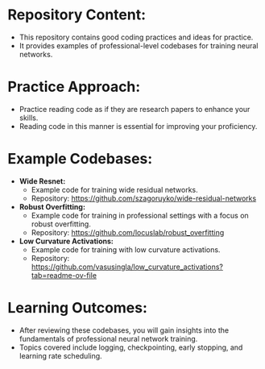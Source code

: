 <!DOCTYPE html>
<html lang="en">
<head>
  <meta charset="UTF-8">
  <meta name="viewport" content="width=device-width, initial-scale=1.0">
  <title>README</title>
</head>
<body>
  <h1>Repository Content:</h1>
  <ul>
    <li>This repository contains good coding practices and ideas for practice.</li>
    <li>It provides examples of professional-level codebases for training neural networks.</li>
  </ul>

  <h1>Practice Approach:</h1>
  <ul>
    <li>Practice reading code as if they are research papers to enhance your skills.</li>
    <li>Reading code in this manner is essential for improving your proficiency.</li>
  </ul>

  <h1>Example Codebases:</h1>
  <ul>
    <li><strong>Wide Resnet:</strong>
      <ul>
        <li>Example code for training wide residual networks.</li>
        <li>Repository: <a href="https://github.com/szagoruyko/wide-residual-networks">https://github.com/szagoruyko/wide-residual-networks</a></li>
      </ul>
    </li>
    <li><strong>Robust Overfitting:</strong>
      <ul>
        <li>Example code for training in professional settings with a focus on robust overfitting.</li>
        <li>Repository: <a href="https://github.com/locuslab/robust_overfitting">https://github.com/locuslab/robust_overfitting</a></li>
      </ul>
    </li>
    <li><strong>Low Curvature Activations:</strong>
      <ul>
        <li>Example code for training with low curvature activations.</li>
        <li>Repository: <a href="https://github.com/vasusingla/low_curvature_activations?tab=readme-ov-file">https://github.com/vasusingla/low_curvature_activations?tab=readme-ov-file</a></li>
      </ul>
    </li>
  </ul>

  <h1>Learning Outcomes:</h1>
  <ul>
    <li>After reviewing these codebases, you will gain insights into the fundamentals of professional neural network training.</li>
    <li>Topics covered include logging, checkpointing, early stopping, and learning rate scheduling.</li>
  </ul>
</body>
</html>
